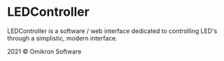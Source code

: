 # LEDController

LEDController is a software / web interface dedicated to controlling LED's through a simplistic, modern interface.


2021 © Omikron Software

